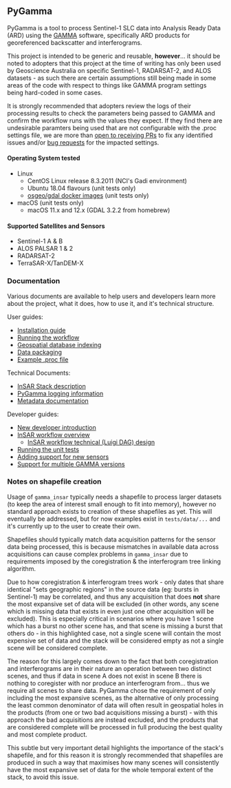 ## PyGamma

PyGamma is a tool to process Sentinel-1 SLC data into Analysis Ready Data (ARD) using the [GAMMA](http://www.gamma-rs.ch/) software, specifically ARD products for georeferenced backscatter and interferograms.

This project is intended to be generic and reusable, __however__... it should be noted to adopters that this project at the time of writing has only been used by Geoscience Australia on specific Sentinel-1, RADARSAT-2, and ALOS datasets - as such there are certain assumptions still being made in some areas of the code with respect to things like GAMMA program settings being hard-coded in some cases.

It is strongly recommended that adopters review the logs of their processing results to check the parameters being passed to GAMMA and confirm the workflow runs with the values they expect.  If they find there are undesirable paramters being used that are not configurable with the .proc settings file, we are more than [open to receiving PRs](insar/docs/governance/PullRequests.md) to fix any identified issues and/or [bug requests](insar/docs/governance/ContributingGeneral.md) for the impacted settings.

#### Operating System tested

* Linux
  * CentOS Linux release 8.3.2011 (NCI's Gadi environment)
  * Ubuntu 18.04 flavours (unit tests only)
  * [osgeo/gdal docker images](https://hub.docker.com/r/osgeo/gdal) (unit tests only)
* macOS (unit tests only)
  * macOS 11.x and 12.x (GDAL 3.2.2 from homebrew)

#### Supported Satellites and Sensors

* Sentinel-1 A & B
* ALOS PALSAR 1 & 2
* RADARSAT-2
* TerraSAR-X/TanDEM-X

### Documentation

Various documents are available to help users and developers learn more about the project, what it does, how to use it, and it's technical structure.

User guides:
 * [Installation guide](insar/docs/Installation.md)
 * [Running the workflow](insar/docs/RunningTheWorkflow.md)
 * [Geospatial database indexing](insar/docs/DatabaseIndexing.md)
 * [Data packaging](insar/docs/Packaging.md)
 * [Example .proc file](template.proc)

Technical Documents:
 * [InSAR Stack description](insar/docs/Stack.md)
 * [PyGamma logging information](insar/docs/Logging.md)
 * [Metadata documentation](insar/docs/Metadata.md)

Developer guides:
 * [New developer introduction](insar/docs/dev/ProjectOverview.md)
 * [InSAR workflow overview](insar/docs/Workflow.md)
   * [InSAR workflow technical (Luigi DAG) design](insar/docs/dev/LuigiWorkflowDAG.md)
 * [Running the unit tests](insar/docs/UnitTesting.md)
 * [Adding support for new sensors](insar/docs/AddNewSensors.md)
 * [Support for multiple GAMMA versions](insar/docs/dev/MultiVersionGAMMASupport.md)

### Notes on shapefile creation

Usage of `gamma_insar` typically needs a shapefile to process larger datasets (to keep the area of interest small enough to fit into memory), however no standard approach exists to creation of these shapefiles as yet.  This will eventually be addressed, but for now examples exist in `tests/data/...` and it's currently up to the user to create their own.

Shapefiles should typically match data acquisition patterns for the sensor data being processed, this is because mismatches in available data across acquisitions can cause complex problems in `gamma_insar` due to requirements imposed by the coregistration & the interferogram tree linking algorithm.

Due to how coregistration & interferogram trees work - only dates that share identical "sets geographic regions" in the source data (eg: bursts in Sentinel-1) may be correlated, and thus any acquisition that does **not** share the most expansive set of data will be excluded (in other words, any scene which is missing data that exists in even just one other acquisition will be excluded).  This is especially critical in scenarios where you have 1 scene which has a burst no other scene has, and that scene is missing a burst that others do - in this highlighted case, not a single scene will contain the most expensive set of data and the stack will be considered empty as not a single scene will be considered complete.

The reason for this largely comes down to the fact that both coregistration and interferograms are in their nature an operation between two distinct scenes, and thus if data in scene A does not exist in scene B there is nothing to coregister with nor produce an interferogram from... thus we require all scenes to share data.  PyGamma chose the requirement of only including the most expansive scenes, as the alternative of only processing the least common denominator of data will often result in geospatial holes in the products (from one or two bad acquisitions missing a burst) - with this approach the bad acquisitions are instead excluded, and the products that are considered complete will be processed in full producing the best quality and most complete product.

This subtle but very important detail highlights the importance of the stack's shapefile, and for this reason it is strongly recommended that shapefiles are produced in such a way that maximises how many scenes will consistently have the most expansive set of data for the whole temporal extent of the stack, to avoid this issue.
